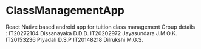 # ClassManagementApp
React Native based android app for tuition class management
Group details : IT20272104 Dissanayaka D.D.D.
                IT20202972 Jayasundara J.M.O.K.
                IT20153236 Piyadali D.S.P
                IT20148218 Dilrukshi M.G.S.
